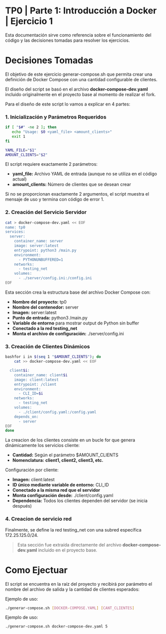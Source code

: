 # TP0 | Parte 1: Introducción a Docker | Ejercicio 1

Esta documentación sirve como referencia sobre el funcionamiento del código y las decisiones tomadas para resolver los ejercicios.

# Decisiones Tomadas
El objetivo de este ejercicio generar-compose.sh que permita crear una definición de Docker Compose con una cantidad configurable de clientes.

El diseño del script se basó en el archivo **docker-compose-dev.yaml** incluido originalmente en el proyecto base al momento de realizar el fork.

Para el diseño de este script lo vamos a explicar en 4 partes:

### 1. Inicialización y Parámetros Requeridos

```bash
if [ "$#" -ne 2 ]; then
   echo "Usage: $0 <yaml_file> <amount_clients>"
   exit 1
fi

YAML_FILE="$1"
AMOUNT_CLIENTS="$2"
```
El script requiere exactamente 2 parámetros:

- **yaml_file:** Archivo YAML de entrada (aunque no se utiliza en el código actual)
- **amount_clients:** Número de clientes que se desean crear

Si no se proporcionan exactamente 2 argumentos, el script muestra el mensaje de uso y termina con código de error 1.

### 2. Creación del Servicio Servidor
```bash
cat > docker-compose-dev.yaml << EOF
name: tp0
services:
  server:
    container_name: server
    image: server:latest
    entrypoint: python3 /main.py
    environment:
      - PYTHONUNBUFFERED=1
    networks:
      - testing_net
    volumes:
      - ./server/config.ini:/config.ini
EOF
```
Esta sección crea la estructura base del archivo Docker Compose con:

- **Nombre del proyecto:** tp0
- **Nombre del contenedor:** server
- **Imagen:** server:latest
- **Punto de entrada:** python3 /main.py
- **Variable de entorno** para mostrar output de Python sin buffer
- **Conectado a la red testing_net**
- **Monta el archivo de configuración:** ./server/config.ini


### 3. Creación de Clientes Dinámicos
```bash
bashfor i in $(seq 1 "$AMOUNT_CLIENTS"); do
    cat >> docker-compose-dev.yaml << EOF

  client$i:
    container_name: client$i
    image: client:latest
    entrypoint: /client
    environment:
      - CLI_ID=$i
    networks:
      - testing_net
    volumes:
      - ./client/config.yaml:/config.yaml
    depends_on:
      - server
EOF
done
```
La creacion de los clientes consiste en un bucle for que genera dinámicamente los servicios cliente:

- **Cantidad:** Según el parámetro $AMOUNT_CLIENTS
- **Nomenclatura:** __client1, client2, client3, etc.__

Configuración por cliente:

- **Imagen:** client:latest
- **ID único mediante variable de entorno:** CLI_ID
- **Conectado a la misma red que el servidor**
- **Monta configuración desde:** ./client/config.yaml
- **Dependencia:** Todos los clientes dependen del servidor (se inicia después)

### 4. Creacion de servicio red

Finalmente, se define la red testing_net con una subred específica 172.25.125.0/24.

> Esta sección fue extraída directamente del archivo **docker-compose-dev.yaml** incluido en el proyecto base.


# Como Ejectuar

El script se encuentra en la raíz del proyecto y recibirá por parámetro el nombre del archivo de salida y la cantidad de clientes esperados:

Ejemplo de uso:
```bash
./generar-compose.sh [DOCKER-COMPOSE.YAML] [CANT_CLIENTES]
```

Ejemplo de uso:
```bash
./generar-compose.sh docker-compose-dev.yaml 5
```
